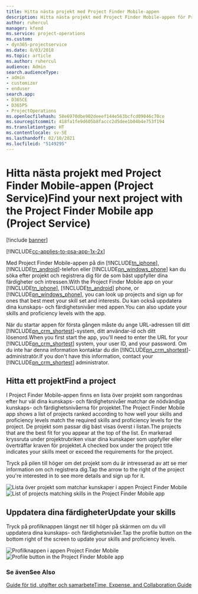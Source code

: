 ```yaml
---
title: Hitta nästa projekt med Project Finder Mobile-appen
description: Hitta nästa projekt med Project Finder Mobile-appen för Project Service
author: ruhercul
manager: kfend
ms.service: project-operations
ms.custom:
- dyn365-projectservice
ms.date: 8/03/2018
ms.topic: article
ms.author: ruhercul
audience: Admin
search.audienceType:
- admin
- customizer
- enduser
search.app:
- D365CE
- D365PS
- ProjectOperations
ms.openlocfilehash: 58e6970dbe902deeef144e563bcfcd09046c70ce
ms.sourcegitcommit: 418fa1fe9d605b8faccc2d5dee1b04b4e753f194
ms.translationtype: HT
ms.contentlocale: sv-SE
ms.lasthandoff: 02/10/2021
ms.locfileid: "5149295"
---
```

# <a name="find-your-next-project-with-the-project-finder-mobile-app-project-service"></a><span data-ttu-id="ce8bc-103">Hitta nästa projekt med Project Finder Mobile-appen (Project Service)</span><span class="sxs-lookup"><span data-stu-id="ce8bc-103">Find your next project with the Project Finder Mobile app (Project Service)</span></span>

[!include [banner](../includes/psa-now-project-operations.md)]

[!INCLUDE[cc-applies-to-psa-app-1x-2x](../includes/cc-applies-to-psa-app-1x-2x.md)]

<span data-ttu-id="ce8bc-104">Med Project Finder Mobile-appen på din [!INCLUDE[tn_iphone](../includes/tn-iphone.md)], [!INCLUDE[tn_android](../includes/tn-android.md)]-telefon eller [!INCLUDE[pn_windows_phone](../includes/pn-windows-phone.md)] kan du söka efter projekt och registrera dig för de som bäst uppfyller dina färdigheter och intressen.</span><span class="sxs-lookup"><span data-stu-id="ce8bc-104">With the Project Finder Mobile app on your [!INCLUDE[tn_iphone](../includes/tn-iphone.md)], [!INCLUDE[tn_android](../includes/tn-android.md)] phone, or [!INCLUDE[pn_windows_phone](../includes/pn-windows-phone.md)], you can look up projects and sign up for ones that best meet your skill set and interests.</span></span> <span data-ttu-id="ce8bc-105">Du kan också uppdatera dina kunskaps- och färdighetsnivåer med appen.</span><span class="sxs-lookup"><span data-stu-id="ce8bc-105">You can also update your skills and proficiency levels with the app.</span></span>  
  
 <span data-ttu-id="ce8bc-106">När du startar appen för första gången måste du ange URL-adressen till ditt [!INCLUDE[pn_crm_shortest](../includes/pn-crm-shortest.md)]-system, ditt användar-id och ditt lösenord.</span><span class="sxs-lookup"><span data-stu-id="ce8bc-106">When you first start the app, you'll need to enter the URL for your [!INCLUDE[pn_crm_shortest](../includes/pn-crm-shortest.md)] system, your user ID, and your password.</span></span> <span data-ttu-id="ce8bc-107">Om du inte har denna information kontaktar du din [!INCLUDE[pn_crm_shortest](../includes/pn-crm-shortest.md)]-administratör.</span><span class="sxs-lookup"><span data-stu-id="ce8bc-107">If you don't have this information,  contact your [!INCLUDE[pn_crm_shortest](../includes/pn-crm-shortest.md)] administrator.</span></span>  
  
## <a name="find-a-project"></a><span data-ttu-id="ce8bc-108">Hitta ett projekt</span><span class="sxs-lookup"><span data-stu-id="ce8bc-108">Find a project</span></span>  
 <span data-ttu-id="ce8bc-109">I Project Finder Mobile-appen finns en lista över projekt som rangordnas efter hur väl dina kunskaps- och färdighetsnivåer matchar de nödvändiga kunskaps- och färdighetsnivåerna för projektet.</span><span class="sxs-lookup"><span data-stu-id="ce8bc-109">The Project Finder Mobile app shows a list of projects ranked according to how well your skills and proficiency levels match the required skills and proficiency levels for the project.</span></span> <span data-ttu-id="ce8bc-110">De projekt som passar dig bäst visas överst i listan.</span><span class="sxs-lookup"><span data-stu-id="ce8bc-110">The projects that are the best fit for you appear at the top of the list.</span></span> <span data-ttu-id="ce8bc-111">En markerad kryssruta under projektrubriken visar dina kunskaper som uppfyller eller överträffar kraven för projektet.</span><span class="sxs-lookup"><span data-stu-id="ce8bc-111">A checked box under the project title indicates your skills meet or exceed the requirements for the project.</span></span>  
  
 <span data-ttu-id="ce8bc-112">Tryck på pilen till höger om det projekt som du är intresserad av att se mer information om och registrera dig.</span><span class="sxs-lookup"><span data-stu-id="ce8bc-112">Tap the arrow to the right of the project you're interested in to see more details and sign up for it.</span></span>  
  
 <span data-ttu-id="ce8bc-113">![Lista över projekt som matchar kunskaper i appen Project Finder Mobile](../psa/media/project-service-project-finder-list.png "Lista över projekt som matchar kunskaper i appen Project Finder Mobile")</span><span class="sxs-lookup"><span data-stu-id="ce8bc-113">![List of projects matching skills in the Project Finder Mobile app](../psa/media/project-service-project-finder-list.png "List of projects matching skills in the Project Finder Mobile app")</span></span>  
  
## <a name="update-your-skills"></a><span data-ttu-id="ce8bc-114">Uppdatera dina färdigheter</span><span class="sxs-lookup"><span data-stu-id="ce8bc-114">Update your skills</span></span>  
 <span data-ttu-id="ce8bc-115">Tryck på profilknappen längst ner till höger på skärmen om du vill uppdatera dina kunskaps- och färdighetsnivåer.</span><span class="sxs-lookup"><span data-stu-id="ce8bc-115">Tap the profile button on the bottom right of the screen to update your skills and proficiency levels.</span></span>  
  
 <span data-ttu-id="ce8bc-116">![Profilknappen i appen Project Finder Mobile](../psa/media/project-service-project-finder-profile.png "Profilknappen i appen Project Finder Mobile")</span><span class="sxs-lookup"><span data-stu-id="ce8bc-116">![Profile button in the Project Finder Mobile app](../psa/media/project-service-project-finder-profile.png "Profile button in the Project Finder Mobile app")</span></span>  
  
### <a name="see-also"></a><span data-ttu-id="ce8bc-117">Se även</span><span class="sxs-lookup"><span data-stu-id="ce8bc-117">See Also</span></span>  
 [<span data-ttu-id="ce8bc-118">Guide för tid, utgifter och samarbete</span><span class="sxs-lookup"><span data-stu-id="ce8bc-118">Time, Expense, and Collaboration Guide</span></span>](../psa/time-expense-collaboration-guide.md)
